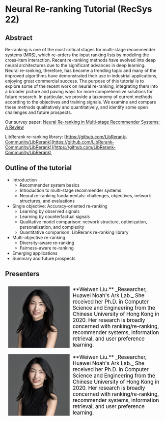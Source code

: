 # Neural Re-ranking Tutorial (RecSys 22)

## Abstract
Re-ranking is one of the most critical stages for multi-stage recommender systems (MRS), which re-orders the input ranking lists by modeling the cross-item interaction. Recent re-ranking methods have evolved into deep neural architectures due to the significant advances in deep learning. Neural re-ranking, therefore, has become a trending topic and many of the improved algorithms have demonstrated their use in industrial applications, enjoying great commercial success. The purpose of this tutorial is to explore some of the recent work on neural re-ranking, integrating them into a broader picture and paving ways for more comprehensive solutions for future research. In particular, we provide a taxonomy of current methods according to the objectives and training signals. We examine and compare these methods qualitatively and quantitatively, and identify some open challenges and future prospects.

Our survey paper: [Neural Re-ranking in Multi-stage Recommender Systems: A Review](https://arxiv.org/pdf/2202.06602.pdf)

LibRerank re-ranking library: [https://github.com/LibRerank-Community/LibRerank](https://github.com/LibRerank-Community/LibRerank)](https://github.com/LibRerank-Community/LibRerank)

## Outline of the tutorial
* Introduction
    * Recommender system basics
    * Introduction to multi-stage recommender systems
    * Neural re-ranking fundamentals: challenges, objectives, network structures, and evaluations
* Single objective: Accuracy-oriented re-ranking
    * Learning by observed signals
    * Learning by counterfactual signals
    * Qualitative model comparison: network structure, optimization, personalization, and complexity
    * Quantitative comparison: LibRerank re-ranking library
* Multi-objective re-ranking
    * Diversity-aware re-ranking
    * Fairness-aware re-ranking
* Emerging applications 
* Summary and future prospects 

## Presenters

<div style="display:inline-block">
  <div id="texts">
    <p align="left" style="color:black; margin-top: 10px;margin-left: 10px; margin-bottom: 10px;  font-size: 120%;">
      <img src="./liuweiwen.jpg" width="200" height="200" alt="Image" style="float: left; margin-right: 10px;" /> **Weiwen Liu.** _Researcher, Huawei Noah's Ark Lab._ She received her Ph.D. in Computer Science and Engineering from the Chinese University of Hong Kong in 2020. Her research is broadly concerned with ranking/re-ranking, recommender systems, information retrieval, and user preference learning. 
    </p>
  </div>
</div>

<div style="display:inline-block">
  <div id="texts">
    <p align="left" style="color:black; margin-top: 10px;margin-left: 10px; margin-bottom: 10px;  font-size: 120%;">
      <img src="./liuweiwen.jpg" width="200" height="200" alt="Image" style="float: left; margin-right: 10px;" /> **Weiwen Liu.** _Researcher, Huawei Noah's Ark Lab._ She received her Ph.D. in Computer Science and Engineering from the Chinese University of Hong Kong in 2020. Her research is broadly concerned with ranking/re-ranking, recommender systems, information retrieval, and user preference learning. 
    </p>
  </div>
</div>


<!-- | | | 
|:-------------------------:|:-------------------------:|:-------------------------:|
|<img height="430px" width="450px" src="./liuweiwen.jpg">  Weiwen Liu | <img height="430px" width="450px" src="./qinjiarui.jpeg">  Jiarui Qin |
|<img height="430px" width="450px" src="./tangruiming.jpeg">  Ruiming Tang | <img height="430px" width="450px" src="./chenbo.jpeg">  Bo Chen |
 -->





<!-- 
<p>
<img align="left" height="300px" width="300px" src="./liuweiwen.jpg"/>&emsp;&emsp;&emsp;&emsp; 
<\p>


<p>
<img align="left" height="300px" width="300px" src="./liuweiwen.jpg"/>&emsp;&emsp;&emsp;&emsp; 
<\p>
<p>
**Weiwen Liu.** _Researcher, Huawei Noah's Ark Lab._ She received her Ph.D. in Computer Science and Engineering from the Chinese University of Hong Kong in 2020. Her research is broadly concerned with ranking/re-ranking, recommender systems, information retrieval, and user preference learning. 
</p> -->

<!-- 
<img align="left" height="300px" width="300px" src="./qinjiarui.jpeg"/> &emsp;&emsp;&emsp;&emsp;<br>**Jiarui Qin.** P_hD student, Shanghai Jiao Tong University._ His research interests include data mining, machine learning, and information retrieval.</br>

<br>

<img align="left" height="300px" width="300px" src="./tangruiming.jpeg"/> **Ruiming Tang** Lab director, Huawei Noah's Ark Lab. His research interests include deep learning, reinforcement learning, ranking, AutoML, graph learning, and their applications in recommendation and search. He has published more than 70 papers in his interested research areas.

<br>

<img align="left" height="300px" width="300px" src="./chenbo.jpeg"/>  **Bo Chen** Researcheer, Huawei Noah's Ark Lab. He got his MS in Software Engineering from Shanghai Jiao Tong University in 2020. His research interests include recommender systems, ranking in computational advertising, deep learning, AutoML, and graph neural networks.  -->

<!-- ## Welcome to GitHub Pages

You can use the [editor on GitHub](https://github.com/LibRerank-Community/neural-reranking-tutorial.github.io/edit/gh-pages/index.md) to maintain and preview the content for your website in Markdown files.

Whenever you commit to this repository, GitHub Pages will run [Jekyll](https://jekyllrb.com/) to rebuild the pages in your site, from the content in your Markdown files.

### Markdown

Markdown is a lightweight and easy-to-use syntax for styling your writing. It includes conventions for

```markdown
Syntax highlighted code block

# Header 1
## Header 2
### Header 3

- Bulleted
- List

1. Numbered
2. List

**Bold** and _Italic_ and `Code` text

[Link](url) and ![Image](src)
```

For more details see [Basic writing and formatting syntax](https://docs.github.com/en/github/writing-on-github/getting-started-with-writing-and-formatting-on-github/basic-writing-and-formatting-syntax).

### Jekyll Themes

Your Pages site will use the layout and styles from the Jekyll theme you have selected in your [repository settings](https://github.com/LibRerank-Community/neural-reranking-tutorial.github.io/settings/pages). The name of this theme is saved in the Jekyll `_config.yml` configuration file.

### Support or Contact

Having trouble with Pages? Check out our [documentation](https://docs.github.com/categories/github-pages-basics/) or [contact support](https://support.github.com/contact) and we’ll help you sort it out.
 -->
